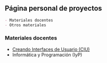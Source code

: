 ## Página personal de proyectos

```markdown
- Materiales docentes
- Otros materiales
```

### Materiales docentes

- [Creando Interfaces de Usuario (CIU)](CIU/README.md)
- Informática y Programación (IyP)


